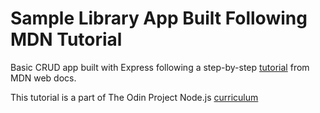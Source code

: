 # Sample Library App Built Following MDN Tutorial
Basic CRUD app built with Express following a step-by-step [tutorial](https://developer.mozilla.org/en-US/docs/Learn/Server-side/Express_Nodejs/Tutorial_local_library_website) from MDN web docs.

This tutorial is a part of The Odin Project Node.js [curriculum](https://www.theodinproject.com/lessons/express-105-forms-and-deployment)